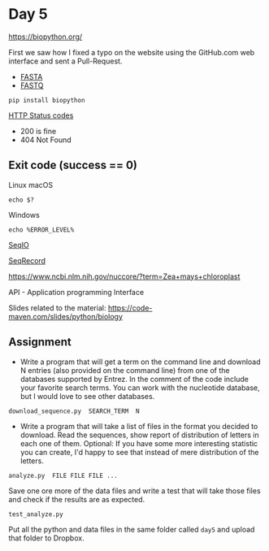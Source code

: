 # Day 5

https://biopython.org/

First we saw how I fixed a typo on the website using the GitHub.com web interface and sent a Pull-Request.


* [FASTA](https://en.wikipedia.org/wiki/FASTA_format)
* [FASTQ](https://en.wikipedia.org/wiki/FASTQ_format)

```
pip install biopython
```


[HTTP Status codes](https://developer.mozilla.org/en-US/docs/Web/HTTP/Status)

* 200 is fine
* 404 Not Found


## Exit code (success == 0)

Linux macOS

```
echo $?
```

Windows

```
echo %ERROR_LEVEL%
```


[SeqIO](https://biopython.org/wiki/SeqIO)

[SeqRecord](https://biopython.org/wiki/SeqRecord)


https://www.ncbi.nlm.nih.gov/nuccore/?term=Zea+mays+chloroplast

API - Application programming Interface

Slides related to the material: https://code-maven.com/slides/python/biology

## Assignment

* Write a program that will get a term on the command line and download N entries (also provided on the command line) from one of the databases supported by Entrez. In the comment of the code include your favorite search terms.
You can work with the nucleotide database, but I would love to see other databases.

```
download_sequence.py  SEARCH_TERM  N
```

* Write a program that will take a list of files in the format you decided to download. Read the sequences, show report of distribution of letters in each one of them.
Optional: If you have some more interesting statistic you can create, I'd happy to see that instead of mere distribution of the letters.

```
analyze.py  FILE FILE FILE ...
```

Save one ore more of the data files and write a test that will take those files and check if the results are as expected.

```
test_analyze.py
```


Put all the python and data files in the same folder called `day5` and upload that folder to Dropbox.

